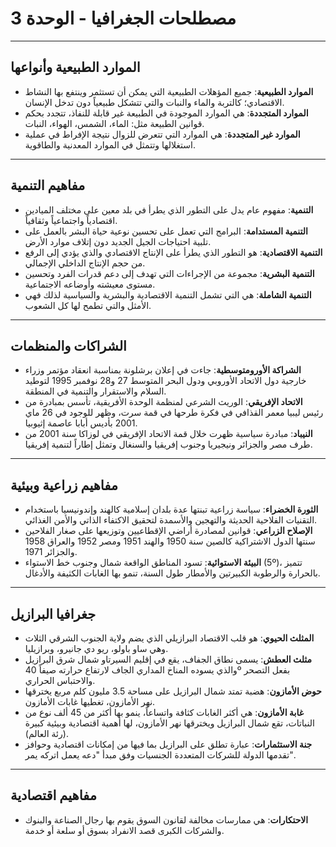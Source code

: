 # مصطلحات الجغرافيا - الوحدة 3

---

## الموارد الطبيعية وأنواعها

- **الموارد الطبيعية**: جميع المؤهلات الطبيعية التي يمكن أن تستثمر وينتفع بها النشاط الاقتصادي؛ كالتربة والماء والنبات والتي تتشكل طبيعياً دون تدخل الإنسان.
- **الموارد المتجددة**: هي الموارد الموجودة في الطبيعة غير قابلة للنفاذ، تتجدد بحكم قوانين الطبيعة مثل: الماء، الشمس، الهواء، النبات.
- **الموارد غير المتجددة**: هي الموارد التي تتعرض للزوال نتيجة الإفراط في عملية استغلالها وتتمثل في الموارد المعدنية والطاقوية.

---

## مفاهيم التنمية

- **التنمية**: مفهوم عام يدل على التطور الذي يطرأ في بلد معين على مختلف الميادين اقتصادياً واجتماعياً وثقافياً.
- **التنمية المستدامة**: البرامج التي تعمل على تحسين نوعية حياة البشر بالعمل على تلبية احتياجات الجيل الجديد دون إتلاف موارد الأرض.
- **التنمية الاقتصادية**: هو التطور الذي يطرأ على الإنتاج الاقتصادي والذي يؤدي إلى الرفع من حجم الإنتاج الداخلي الإجمالي.
- **التنمية البشرية**: مجموعة من الإجراءات التي تهدف إلى دعم قدرات الفرد وتحسين مستوى معيشته وأوضاعه الاجتماعية.
- **التنمية الشاملة**: هي التي تشمل التنمية الاقتصادية والبشرية والسياسية لذلك فهي الأمثل والتي تطمح لها كل الشعوب.

---

## الشراكات والمنظمات

- **الشراكة الأورومتوسطية**: جاءت في إعلان برشلونة بمناسبة انعقاد مؤتمر وزراء خارجية دول الاتحاد الأوروبي ودول البحر المتوسط 27 و28 نوفمبر 1995 لتوطيد السلام والاستقرار والتنمية في المنطقة.
- **الاتحاد الإفريقي**: الوريث الشرعي لمنظمة الوحدة الأفريقية، تأسس بمبادرة من رئيس ليبيا معمر القذافي في فكرة طرحها في قمة سرت، وظهر للوجود في 26 ماي 2001 بأديس أبابا عاصمة إثيوبيا.
- **النيباد**: مبادرة سياسية ظهرت خلال قمة الاتحاد الإفريقي في لوزاكا سنة 2001 من طرف مصر والجزائر ونيجيريا وجنوب إفريقيا والسنغال وتمثل إطاراً لتنمية إفريقيا.

---

## مفاهيم زراعية وبيئية

- **الثورة الخضراء**: سياسة زراعية تبنتها عدة بلدان إسلامية كالهند وإندونيسيا باستخدام التقنيات الفلاحية الحديثة والتهجين والأسمدة لتحقيق الاكتفاء الذاتي والأمن الغذائي.
- **الإصلاح الزراعي**: قوانين لمصادرة أراضي الإقطاعيين وتوزيعها على صغار الفلاحين سنتها الدول الاشتراكية كالصين سنة 1950 والهند 1951 ومصر 1952 والعراق 1958 والجزائر 1971.
- **البيئة الاستوائية**: تسود المناطق الواقعة شمال وجنوب خط الاستواء (5º)، تتميز بالحرارة والرطوبة الكبيرتين والأمطار طول السنة، تنمو بها الغابات الكثيفة والأدغال.

---

## جغرافيا البرازيل

- **المثلث الحيوي**: هو قلب الاقتصاد البرازيلي الذي يضم ولاية الجنوب الشرقي الثلاث وهي ساو باولو، ريو دي جانيرو، وبرازيليا.
- **مثلث العطش**: يسمى نطاق الجفاف، يقع في إقليم السيرتاو شمال شرق البرازيل والذي يسوده المناخ المداري الجاف لارتفاع حرارته صيفاً 40º بفعل التصحر والاحتباس الحراري.
- **حوض الأمازون**: هضبة تمتد شمال البرازيل على مساحة 3.5 مليون كلم مربع يخترقها نهر الأمازون، تغطيها غابات الأمازون.
- **غابة الأمازون**: هي أكثر الغابات كثافة واتساعاً، ينمو بها أكثر من 45 ألف نوع من النباتات، تقع شمال البرازيل ويخترقها نهر الأمازون، لها أهمية اقتصادية وبيئية كبيرة (رئة العالم).
- **جنة الاستثمارات**: عبارة تطلق على البرازيل بما فيها من إمكانات اقتصادية وحوافز تقدمها الدولة للشركات المتعددة الجنسيات وفق مبدأ "دعه يعمل اتركه يمر".

---

## مفاهيم اقتصادية

- **الاحتكارات**: هي ممارسات مخالفة لقانون السوق يقوم بها رجال الصناعة والبنوك والشركات الكبرى قصد الانفراد بسوق أو سلعة أو خدمة.
